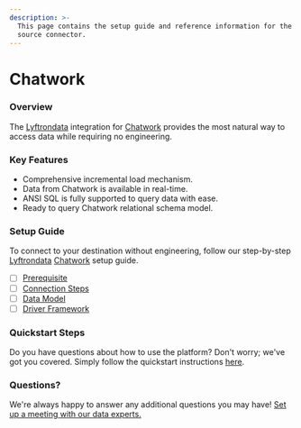```yaml
---
description: >-
  This page contains the setup guide and reference information for the Chatwork
  source connector.
---
```


# Chatwork

### Overview

The [Lyftrondata](https://www.lyftrondata.com/) integration for [Chatwork](https://www.lyftrondata.com/integration/business-analytics/chatwork/) provides the most natural way to access data while requiring no engineering.

### Key Features

* Comprehensive incremental load mechanism.
* Data from Chatwork is available in real-time.
* ANSI SQL is fully supported to query data with ease.
* Ready to query Chatwork relational schema model.

### Setup Guide

To connect to your destination without engineering, follow our step-by-step [Lyftrondata](https://www.lyftrondata.com/) [Chatwork](https://www.lyftrondata.com/integration/business-analytics/chatwork/) setup guide.

* [ ] [Prerequisite](prerequisite.md)
* [ ] [Connection Steps](connection-steps.md)
* [ ] [Data Model](data-model/erd.md)
* [ ] [Driver Framework](driver-framework/)

### Quickstart Steps

Do you have questions about how to use the platform? Don't worry; we've got you covered. Simply follow the quickstart instructions [here](../../).

### Questions? <a href="#questions" id="questions"></a>

We're always happy to answer any additional questions you may have! [Set up a meeting with our data experts.](https://www.lyftrondata.com/book-a-meeting/)
